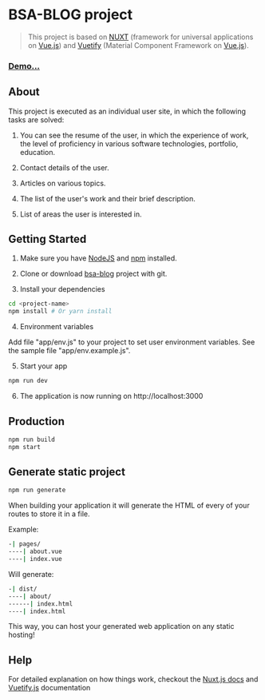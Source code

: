 # BSA-BLOG project

> This project is based on [NUXT](https://nuxtjs.org) (framework for universal applications on [Vue.js](https://vuejs.org/v2/guide/index.html)) and
[Vuetify](https://vuetifyjs.com/vuetify/quick-start) (Material Component Framework on [Vue.js](https://vuejs.org/v2/guide/index.html)).


### [Demo...](http://bsa-git.github.io/)

## About

This project is executed as an individual user site, in which the following tasks are solved:

1. You can see the resume of the user, in which the experience of work,
the level of proficiency in various software technologies, portfolio, education.

2. Contact details of the user.

3. Articles on various topics.

4. The list of the user's work and their brief description.

5. List of areas the user is interested in.


## Getting Started

1. Make sure you have [NodeJS](https://nodejs.org/) and [npm](https://www.npmjs.com/) installed.

2. Clone or download [bsa-blog](https://github.com/bsa-git/bsa-blog) project with git.

3. Install your dependencies

```bash
cd <project-name>
npm install # Or yarn install
```

4. Environment variables

Add file "app/env.js" to your project to set user environment variables.
See the sample file "app/env.example.js".

5. Start your app

```bash
npm run dev
```

6. The application is now running on http://localhost:3000

## Production

```bash
npm run build
npm start
```

## Generate static project

```bash
npm run generate
```

When building your application it will generate the HTML of every of your routes to store it in a file.

Example:

```bash
-| pages/
----| about.vue
----| index.vue
```

Will generate:

```bash
-| dist/
----| about/
------| index.html
----| index.html
```

This way, you can host your generated web application on any static hosting!

## Help

For detailed explanation on how things work, checkout the [Nuxt.js docs](https://github.com/nuxt/nuxt.js) 
and [Vuetify.js](https://vuetifyjs.com/vuetify/quick-start) documentation


